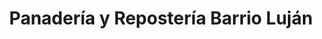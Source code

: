 ---
title: "Panadería y Repostería Barrio Luján"
url: /san-vicente/panaderia-y-reposteria-barrio-lujan/
shop: panadería
---